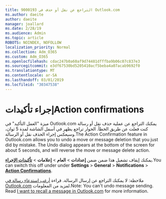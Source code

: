 ```yaml
---
title: 9000193 التراجع عن نقل أو حذف في Outlook.com
ms.author: daeite
author: daeite
manager: joallard
ms.date: 2/28/19
ms.audience: Admin
ms.topic: article
ROBOTS: NOINDEX, NOFOLLOW
localization_priority: Normal
ms.collection: Adm_O365
ms.custom: Adm_O365
ms.openlocfilehash: cdac247b0a60af9d74481dfffba9b06c07c837e3
ms.sourcegitcommit: e3df67530bd5205410acf5beba4a07acab9692f0
ms.translationtype: MT
ms.contentlocale: ar-SA
ms.lasthandoff: 03/01/2019
ms.locfileid: "30347538"
---
```

# <a name="action-confirmations"></a><span data-ttu-id="7033c-102">إجراء تأكيدات</span><span class="sxs-lookup"><span data-stu-id="7033c-102">Action confirmations</span></span>

<span data-ttu-id="7033c-p101">ميزة "العمل التأكيد" في Outlook.com يمكنك التراجع عن عملية حذف نقل أو رسالة كنت فعلت عن طريق الخطأ. الحوار تراجع يظهر في أسفل الشاشة لمدة 5 ثوان، وسيعكس إجراء الحذف نقل أو الرسالة.</span><span class="sxs-lookup"><span data-stu-id="7033c-p101">The Action Confirmation feature in Outlook.com allows you to undo a move or message deletion that you just did by mistake. The Undo dialog appears at the bottom of the screen for about 5 seconds, and will reverse the move or message delete action.</span></span>

<span data-ttu-id="7033c-105">يمكنك إيقاف تشغيل هذا ضمن ضمن **إعدادات** > **العام** > **إعلامات** > **[تأكيدات الإجراء](https://outlook.live.com/mail/options/general/notifications)**.</span><span class="sxs-lookup"><span data-stu-id="7033c-105">You can switch this off under under **Settings** > **General** > **Notifications** > **[Action Confirmations](https://outlook.live.com/mail/options/general/notifications)**.</span></span>

<span data-ttu-id="7033c-p102">ملاحظة: لا يمكنك التراجع عن إرسال الرسالة. قراءة [أرغب استدعاء رسالة في Outlook.com](https://support.office.com/article/c069ddde-5282-4085-8f4c-d7b133324f8a) لمزيد من المعلومات.</span><span class="sxs-lookup"><span data-stu-id="7033c-p102">Note: You can't undo message sending. Read [I want to recall a message in Outlook.com](https://support.office.com/article/c069ddde-5282-4085-8f4c-d7b133324f8a) for more information.</span></span>